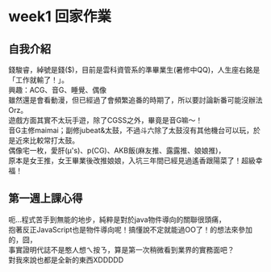 ﻿# week1 回家作業

## 自我介紹

錢駿睿，綽號是錢($)，目前是雲科資管系的準畢業生(暑修中QQ)，人生座右銘是「工作就輸了！」。<br>
興趣：ACG、音G、睡覺、偶像<br>
雖然還是會看動漫，但已經過了會頻繁追番的時期了，所以要討論新番可能沒辦法Orz。<br>
遊戲方面其實不太玩手遊，除了CGSS之外，畢竟是音G嘛～！<br>
音G主修maimai；副修jubeat&太鼓，不過斗六除了太鼓沒有其他機台可以玩，於是近來比較常打太鼓。<br>
偶像宅一枚，愛肝(μ's)、p(CG)、AKB飯(麻友推、露露推、娘娘推)，<br>
原本是女王推，女王畢業後改推娘娘，入坑三年間已經見過遙香跟陽菜了！超級幸福！

## 第一週上課心得

呃…程式苦手到無能的地步，純粹是對於java物件導向的關聯很頭痛，<br>
抱著反正JavaScript也是物件導向呢！搞懂說不定就能過OO了！的想法來參加的，囧，<br>
事實證明代誌不是憨人想ㄟ按ㄋ，算是第一次稍微看到業界的實務面吧？<br>
對我來說也都是全新的東西XDDDDD